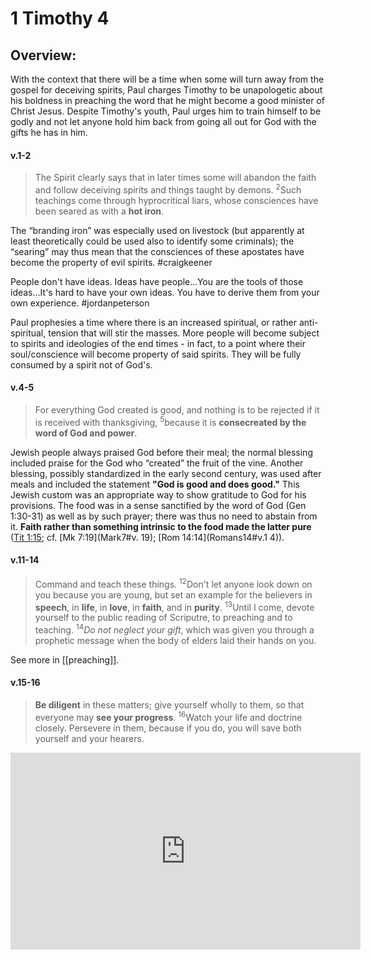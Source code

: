 # 1 Timothy 4

## Overview:
With the context that there will be a time when some will turn away from the gospel for deceiving spirits, Paul charges Timothy to be unapologetic about his boldness in preaching the word that he might become a good minister of Christ Jesus. Despite Timothy's youth, Paul urges him to train himself to be godly and not let anyone hold him back from going all out for God with the gifts he has in him. 


#### v.1-2
>The Spirit clearly says that in later times some will abandon the faith and follow deceiving spirits and things taught by demons. <sup>2</sup>Such teachings come through hyprocritical liars, whose consciences have been seared as with  a **hot iron**.

The “branding iron” was especially used on livestock (but apparently at least theoretically could be used also to identify some criminals); the “searing” may thus mean that the consciences of these apostates have become the property of evil spirits.
#craigkeener 

People don't have ideas. Ideas have people...You are the tools of those ideas...It's hard to have your own ideas. You have to derive them from your own experience.
#jordanpeterson

Paul prophesies a time where there is an increased spiritual, or rather anti-spiritual, tension that will stir the masses. More people will become subject to spirits and ideologies of the end times - in fact, to a point where their soul/conscience will become property of said spirits. They will be fully consumed by a spirit not of God's.

#### v.4-5
> For everything God created is good, and nothing is to be rejected if it is received with thanksgiving, <sup>5</sup>because it is **consecreated by the word of God and power**.

Jewish people always praised God before their meal; the normal blessing included praise for the God who “created” the fruit of the vine. Another blessing, possibly standardized in the early second century, was used after meals and included the statement **"God is good and does good."** This Jewish custom was an appropriate way to show gratitude to God for his provisions. The food was in a sense sanctified by the word of God (Gen 1:30-31) as well as by such prayer; there was thus no need to abstain from it. **Faith rather than something intrinsic to the food made the latter pure** ([Tit 1:15](Titus1.md#v.15); cf. [Mk 7:19](Mark7#v. 19); [Rom 14:14](Romans14#v.1 4)).

#### v.11-14
> Command and teach these things. <sup>12</sup>Don't let anyone look down on you because you are young, but set an example for the believers in **speech**, in **life**, in **love**, in **faith**, and in **purity**. <sup>13</sup>Until I come, devote yourself to the public reading of Scriputre, to preaching and to teaching. <sup>14</sup>*Do not neglect your gift*, which was given you through a prophetic message when the body of elders laid their hands on you.

See more in [[preaching]].

#### v.15-16
>**Be diligent** in these matters; give yourself wholly to them, so that everyone may **see your progress**. <sup>16</sup>Watch your life and doctrine closely. Persevere in them, because if you do, you will save both yourself and your hearers.

<iframe width="560" height="315" src="https://www.youtube.com/embed/jruCB0QYtzo?start=1079" title="YouTube video player" frameborder="0" allow="accelerometer; autoplay; clipboard-write; encrypted-media; gyroscope; picture-in-picture" allowfullscreen></iframe>